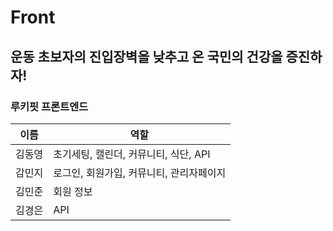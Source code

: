 # Front
## 운동 초보자의 진입장벽을 낮추고 온 국민의 건강을 증진하자!
### 루키핏 프론트엔드
| 이름 | 역할 |
| --- | --- |
| 김동영 | 초기세팅, 캘린더, 커뮤니티, 식단, API |
| 감민지 | 로그인, 회원가입, 커뮤니티, 관리자페이지 |
| 김민준 | 회원 정보 |
| 김경은 | API |

